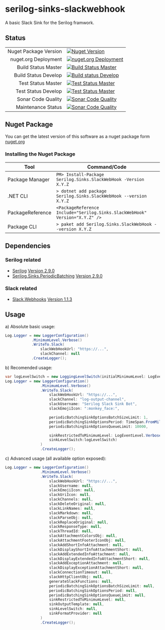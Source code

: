 # serilog-sinks-slackwebhook
A basic Slack Sink for the Serilog framwork.

## Status
|                       | |
|----------------------:|-|
| Nuget Package Version | [![Nuget Version](https://img.shields.io/nuget/v/Serilog.Sinks.SlackWebHook?style=flat-square)](https://www.nuget.org/packages/Serilog.Sinks.SlackWebHook/) |
| nuget.org Deployment  | [![nuget.org Deployment](https://img.shields.io/azure-devops/release/jonas-merkle/09454b63-c969-4591-aa24-ea8867d031bd/1/2?style=flat-square)](https://dev.azure.com/jonas-merkle/serilog-sinks-slackwebhook/_release?view=all&_a=releases&definitionId=1)
| Build Status Master   | [![Build Status Master](https://img.shields.io/azure-devops/build/jonas-merkle/serilog-sinks-slackwebhook/3/master?style=flat-square)](https://dev.azure.com/jonas-merkle/serilog-sinks-slackwebhook/_build/latest?definitionId=3) |
| Build Status Develop  | [![Build status Develop](https://img.shields.io/azure-devops/build/jonas-merkle/serilog-sinks-slackwebhook/4/develop?style=flat-square)](https://dev.azure.com/jonas-merkle/serilog-sinks-slackwebhook/_build/latest?definitionId=4) |
| Test Status Master    | [![Test Status Master](https://img.shields.io/azure-devops/tests/jonas-merkle/serilog-sinks-slackwebhook/3?compact_message&style=flat-square)](https://dev.azure.com/jonas-merkle/serilog-sinks-slackwebhook/_test/analytics?definitionId=3&contextType=build) |
| Test Status Develop   | [![Test Status Master](https://img.shields.io/azure-devops/tests/jonas-merkle/serilog-sinks-slackwebhook/4?compact_message&style=flat-square)](https://dev.azure.com/jonas-merkle/serilog-sinks-slackwebhook/_test/analytics?definitionId=4&contextType=build) |
| Sonar Code Quality    | [![Sonar Code Quality](https://img.shields.io/sonar/quality_gate/jonas-merkle_serilog-sinks-slackwebhook?server=https%3A%2F%2Fsonarcloud.io&style=flat-square)](https://sonarcloud.io/dashboard?id=jonas-merkle_serilog-sinks-slackwebhook) |
| Maintenance Status    | [![Sonar Code Quality](https://img.shields.io/maintenance/yes/2020?style=flat-square)]() |

## Nuget Package
You can get the latest version of this software as a nuget package form [nuget.org](https://www.nuget.org/packages/Serilog.Sinks.SlackWebHook/)

### Installing the Nuget Package
| Tool | Command/Code |
|------|--------------|
|Package Manager | ```PM> Install-Package Serilog.Sinks.SlackWebHook -Version X.Y.Z``` |
|.NET CLI | ```> dotnet add package Serilog.Sinks.SlackWebHook --version X.Y.Z```|
| PackageReference | ```<PackageReference Include="Serilog.Sinks.SlackWebHook" Version="X.Y.Z" />```|
| Package CLI | ```> paket add Serilog.Sinks.SlackWebHook --version X.Y.Z```|

## Dependencies

### Serilog related
- [Serilog](https://github.com/serilog/serilog) [Version 2.9.0](https://github.com/serilog/serilog/releases/tag/v2.9.0)
- [Serilog.Sinks.PeriodicBatching](https://github.com/serilog/serilog-sinks-periodicbatching) [Version 2.9.0](https://github.com/serilog/serilog-sinks-periodicbatching/releases/tag/v2.3.0)

### Slack related
- [Slack.Webhooks](https://github.com/mrb0nj/Slack.Webhooks) [Version 1.1.3](https://github.com/mrb0nj/Slack.Webhooks/releases/tag/v1.1.3)

## Usage

a) Absolute basic usage:

```csharp
Log.Logger = new LoggerConfiguration()
            .MinimumLevel.Verbose()
            .WriteTo.Slack(
                slackWebHookUrl: "https://...",
                slackChannel: null
            .CreateLogger();
```

b) Recomended usage:

```csharp
var logLevelSwitch = new LoggingLevelSwitch(initialMinimumLevel: LogEventLevel.Verbos);
Log.Logger = new LoggerConfiguration()
                .MinimumLevel.Verbose()
                .WriteTo.Slack(
                    slackWebHookUrl: "https://...",
                    slackChannel: "log-output-channel",
                    slackUsername: "Serilog Slack Sink Bot",
                    slackEmojiIcon: ":monkey_face:",

                    periodicBatchingSinkOptionsBatchSizeLimit: 1,
                    periodicBatchingSinkOptionsPeriod: TimeSpan.FromMilliseconds(1000),
                    periodicBatchingSinkOptionsQueueLimit: 10000,

                    sinkRestrictedToMinimumLevel: LogEventLevel.Verbose,
                    sinkLevelSwitch:logLevelSwitch)
                )
                .CreateLogger();
```

c) Advanced usage (all available option exposed):

```csharp
Log.Logger = new LoggerConfiguration()
                .MinimumLevel.Verbose()
                .WriteTo.Slack(
                    slackWebHookUrl: "https://...",
                    slackUsername: null,
                    slackEmojiIcon: null,
                    slackUriIcon: null,
                    slackChannels: null,
                    slackDeleteOriginal: null,
                    slackLinkNames: null,
                    slackMarkdown: null,
                    slackParseObj: null,
                    slackReplaceOriginal: null,
                    slackResponseType: null,
                    slackThreadId: null,
                    slackAttachmentColorsObj: null,
                    slackAttachmentFooterIconObj: null,
                    slackAddShortInfoAttachment: null,
                    slackDisplayShortInfoAttachmentShort: null,
                    slackAddExtendedInfoAttachment: null,
                    slackDisplayExtendedInfoAttachmentShort: null,
                    slackAddExceptionAttachment: null,
                    slackDisplayExceptionAttachmentShort: null,
                    slackConnectionTimeout: null,
                    slackHttpClientObj: null,
                    generateSlackFunctions: null,
                    periodicBatchingSinkOptionsBatchSizeLimit: null,
                    periodicBatchingSinkOptionsPeriod: null,
                    periodicBatchingSinkOptionsQueueLimit: null,
                    sinkRestrictedToMinimumLevel: null,
                    sinkOutputTemplate: null,
                    sinkLevelSwitch: null,
                    sinkFormatProvider: null
                )
                .CreateLogger();
```